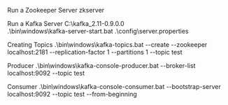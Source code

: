 Run a Zookeeper Server
zkserver

Run a Kafka Server
C:\kafka_2.11-0.9.0.0\
.\bin\windows\kafka-server-start.bat .\config\server.properties

Creating Topics
.\bin\windows\kafka-topics.bat --create --zookeeper localhost:2181 --replication-factor 1 --partitions 1 --topic test

Producer
.\bin\windows\kafka-console-producer.bat --broker-list localhost:9092 --topic test

Consumer
.\bin\windows\kafka-console-consumer.bat --bootstrap-server localhost:9092 --topic test --from-beginning
